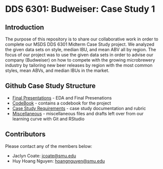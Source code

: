 # DDS 6301: Budweiser: Case Study 1

## Introduction
The purpose of this repository is to share our collaborative work in order to complete our MSDS DDS 6301 Midterm Case Study project. We analyzed the given data sets on style, median IBU, and mean ABV all by region. The focus of our project was to use the given data sets in order to advise our company (Budweiser) on how to compete with the growing microbrewery industry by tailoring new beer releases by region with the most common styles, mean ABVs, and median IBUs in the market.

## Github Case Study Structure
* [Final Presentations] - EDA and Final Presenations
* [CodeBook] - contains a codebook for the project
* [Case Study Requirements] - case study documentation and rubric
* [Miscellaneous] - miscellaneous files and drafts left over from our learning curve with Git and RStudio

## Contributors
Please contact any of the members below: 
 - Jaclyn Coate: jcoate@smu.edu 
 - Huy Hoang Nguyen: hoangnguyen@smu.edu

 [Final Presentations]: <https://github.com/JaclynCoate/6306_Case_Study_1/tree/master/presentations/finalpresentations>
 [CodeBook]: <https://github.com/JaclynCoate/6306_Case_Study_1/tree/master/codebook>
 [Case Study Requirements]: <https://github.com/JaclynCoate/6306_Case_Study_1/tree/master/case_study_req>
 [Miscellaneous]: <https://github.com/JaclynCoate/6306_Case_Study_1/tree/master/Misc>         

